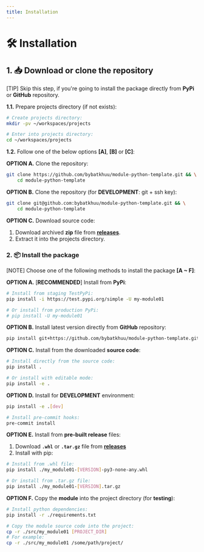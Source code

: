 ```yaml
---
title: Installation
---
```


# 🛠 Installation

## 1. 📥 Download or clone the repository

[TIP] Skip this step, if you're going to install the package directly from **PyPi** or **GitHub** repository.

**1.1.** Prepare projects directory (if not exists):

```sh
# Create projects directory:
mkdir -pv ~/workspaces/projects

# Enter into projects directory:
cd ~/workspaces/projects
```

**1.2.** Follow one of the below options **[A]**, **[B]** or **[C]**:

**OPTION A.** Clone the repository:

```sh
git clone https://github.com/bybatkhuu/module-python-template.git && \
    cd module-python-template
```

**OPTION B.** Clone the repository (for **DEVELOPMENT**: git + ssh key):

```sh
git clone git@github.com:bybatkhuu/module-python-template.git && \
    cd module-python-template
```

**OPTION C.** Download source code:

1. Download archived **zip** file from [**releases**](https://github.com/bybatkhuu/module-python-template/releases).
2. Extract it into the projects directory.

### 2. 📦 Install the package

[NOTE] Choose one of the following methods to install the package **[A ~ F]**:

**OPTION A.** [**RECOMMENDED**] Install from **PyPi**:

```sh
# Install from staging TestPyPi:
pip install -i https://test.pypi.org/simple -U my-module01

# Or install from production PyPi:
# pip install -U my-module01
```

**OPTION B.** Install latest version directly from **GitHub** repository:

```sh
pip install git+https://github.com/bybatkhuu/module-python-template.git
```

**OPTION C.** Install from the downloaded **source code**:

```sh
# Install directly from the source code:
pip install .

# Or install with editable mode:
pip install -e .
```

**OPTION D.** Install for **DEVELOPMENT** environment:

```sh
pip install -e .[dev]

# Install pre-commit hooks:
pre-commit install
```

**OPTION E.** Install from **pre-built release** files:

1. Download **`.whl`** or **`.tar.gz`** file from [**releases**](https://github.com/bybatkhuu/module-python-template/releases)
2. Install with pip:

```sh
# Install from .whl file:
pip install ./my_module01-[VERSION]-py3-none-any.whl

# Or install from .tar.gz file:
pip install ./my_module01-[VERSION].tar.gz
```

**OPTION F.** Copy the **module** into the project directory (for **testing**):

```sh
# Install python dependencies:
pip install -r ./requirements.txt

# Copy the module source code into the project:
cp -r ./src/my_module01 [PROJECT_DIR]
# For example:
cp -r ./src/my_module01 /some/path/project/
```
